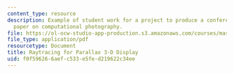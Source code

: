 ```yaml
---
content_type: resource
description: Example of student work for a project to produce a conference quality
  paper on computational photography.
file: https://ol-ocw-studio-app-production.s3.amazonaws.com/courses/mas-531-computational-camera-and-photography-fall-2009/f0f596266aefc533e5fed219622c34ee_MITMAS_531F09_proj4_paper.pdf
file_type: application/pdf
resourcetype: Document
title: Raytracing for Parallax 3-D Display
uid: f0f59626-6aef-c533-e5fe-d219622c34ee
---
```

